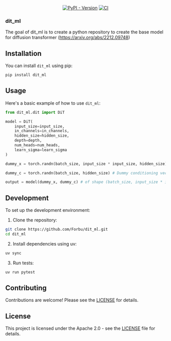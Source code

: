 <div align="center">

[![PyPI - Version](https://img.shields.io/pypi/v/dit_ml)](https://pypi.org/project/dit_ml/)
[![CI](https://github.com/Forbu/dit_ml/actions/workflows/ci.yml/badge.svg)](https://github.com/Forbu/dit_ml/actions/workflows/ci.yml)

</div>

### dit_ml

The goal of dit_ml is to create a python repository to create the base model for diffusion transformer (https://arxiv.org/abs/2212.09748)

## Installation

You can install `dit_ml` using pip:

```bash
pip install dit_ml
```

## Usage

Here's a basic example of how to use `dit_ml`:

```python
from dit_ml.dit import DiT

model = DiT(
    input_size=input_size,
    in_channels=in_channels,
    hidden_size=hidden_size,
    depth=depth,
    num_heads=num_heads,
    learn_sigma=learn_sigma
)

dummy_x = torch.randn(batch_size, input_size * input_size, hidden_size)

dummy_c = torch.randn(batch_size, hidden_size) # Dummy conditioning vector

output = model(dummy_x, dummy_c) # of shape (batch_size, input_size * input_size, hidden_size)
```

## Development

To set up the development environment:

1. Clone the repository:

```bash
git clone https://github.com/Forbu/dit_ml.git
cd dit_ml
```

2. Install dependencies using uv:

```bash
uv sync
```

3. Run tests:

```bash
uv run pytest
```

## Contributing

Contributions are welcome! Please see the [LICENSE](LICENSE) for details.

## License

This project is licensed under the Apache 2.0 - see the [LICENSE](LICENSE) file for details.
